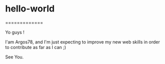 # hello-world
=============

Yo guys !

I'am Argos78, and I'm just expecting to improve my new web skills in order to contribute as far as I can ;)

See You.
